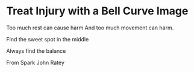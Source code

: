 # Treat Injury with a Bell Curve Image

Too much rest can cause harm
And too much movement can harm.

Find the sweet spot in the middle

Always find the balance

From
Spark
John Ratey
